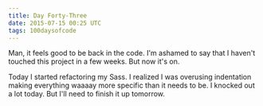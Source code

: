 ```yaml
---
title: Day Forty-Three
date: 2015-07-15 00:25 UTC
tags: 100daysofcode
---
```


Man, it feels good to be back in the code. I'm ashamed to say that I haven't touched this project in a few weeks. But now it's on.

Today I started refactoring my Sass. I realized I was overusing indentation making everything waaaay more specific than it needs to be. I knocked out a lot today. But I'll need to finish it up tomorrow. 
